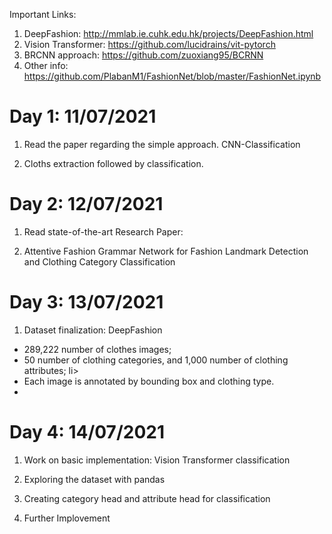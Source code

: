 
Important Links: 

1. DeepFashion: http://mmlab.ie.cuhk.edu.hk/projects/DeepFashion.html
2. Vision Transformer: https://github.com/lucidrains/vit-pytorch
3. BRCNN approach: https://github.com/zuoxiang95/BCRNN
4. Other info: https://github.com/PlabanM1/FashionNet/blob/master/FashionNet.ipynb

<h1>Day 1: 11/07/2021</h1>

1. Read the paper regarding the simple approach. CNN-Classification

2. Cloths extraction followed by classification.

<h1>Day 2: 12/07/2021</h1>

1. Read state-of-the-art Research Paper:

2. Attentive Fashion Grammar Network for
  Fashion Landmark Detection and Clothing Category Classification

<h1>Day 3: 13/07/2021</h1>

1. Dataset finalization: DeepFashion 

<ul>
    <li>289,222 number of clothes images;</li>

   <li>
    50 number of clothing categories, and 1,000 number of clothing attributes; 
   </ll>li>

   <li>Each image is annotated by bounding box and clothing type.<li>
</ul>

<h1>Day 4: 14/07/2021</h1>

1. Work on basic implementation: Vision Transformer classification

2. Exploring the dataset with pandas

3. Creating category head and attribute head for classification

4. Further Implovement 